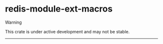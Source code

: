 <!-- dprint-ignore-file -->
<!-- sync-readme title [[ -->
# redis-module-ext-macros
<!-- sync-readme ]] -->

> [!WARNING]  
> This crate is under active development and may not be stable.

<!-- sync-readme badge -->

---

<!-- sync-readme rustdoc -->
